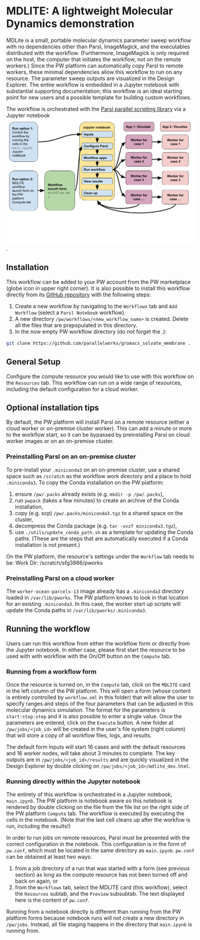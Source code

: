 # MDLITE: A lightweight Molecular Dynamics demonstration

MDLite is a small, portable molecular dynamics parameter sweep workflow
with no dependencies other than Parsl, ImageMagick, and the executables
distributed with the workflow. (Furthermore, ImageMagick is only required
on the host, the computer that initiates the workflow, not on the remote
workers.) Since the PW platform can automatically copy Parsl to remote
workers, these minimal dependencies allow this workflow to run on any
resource.  The parameter sweep outputs are visualized in the Design
Explorer. The entire workflow is embedded in a Jupyter notebook with
substantial supporting documentation; this workflow is an ideal
starting point for new users and a possible template for building
custom workflows.

The workflow is orchestrated with the
[Parsl parallel scripting library](https://parsl-project.org/) via
a Jupyter notebook ![according to this schematic](images/mdlite-parameter-sweep.png).

## Installation

This workflow can be added to your PW account from the PW marketplace
(globe icon in upper right corner).  It is also possible to install this
workflow directly from its [GitHub repository](https://github.com/parallelworks/mdlite-workflow)
with the following steps:

1. Create a new workflow by navigating to the `Workflows` tab and `Add Workflow` (select a `Parsl Notebook` workflow).
2. A new directory `/pw/workflows/<new_workflow_name>` is created.  Delete all the files that are prepopulated in this directory.
3. In the now empty PW workflow directory (do not forget the .):
```bash
git clone https://github.com/parallelworks/gromacs_solvate_membrane .
```

## General Setup

Configure the compute resource you would like to use with this
workflow on the `Resources` tab.  This workflow can run on a
wide range of resources, including the default configuration
for a cloud worker.

## Optional installation tips

By default, the PW platform will install Parsl on a remote resource
(either a cloud worker or on-premise cluster worker).  This can add
a minute or more to the workflow start, so it can be bypassed by
preinstalling Parsl on cloud worker images or on an on-premise
cluster.

### Preinstalling Parsl on an on-premise cluster

To pre-install your `.miniconda3` on an on-premise cluster, use
a shared space such as `/scratch` as the workflow work directory
and a place to hold `.miniconda3`.  To copy the Conda installation
on the PW platform:
1. ensure `/pw/.packs` already exists (e.g. `mkdir -p /pw/.packs`),
2. run `pwpack` (takes a few minutes) to create an archive of the Conda installation,
3. copy (e.g. scp) `/pw/.packs/miniconda3.tgz` to a shared space on the cluster,
4. decompress the Conda package (e.g. `tar -xvzf miniconda3.tgz`),
5. use `./utils/update_conda_path.sh` as a template for updating the Conda paths.
(These are the steps that are automatically executed if a Conda installation is
not present.)

On the PW platform, the resource's settings under the `Workflow` tab
needs to be:
Work Dir: /scratch/sfg3866/pworks

### Preinstalling Parsl on a cloud worker

The `worker-ocean-parcels-13` image already has a `.miniconda3` directory
loaded in `/var/lib/pworks`.  The PW platform knows to look in that location
for an existing `.miniconda3`.  In this case, the worker start up scripts
will update the Conda paths in `/var/lib/pworks/.miniconda3`.

## Running the workflow

Users can run this workflow from either the workflow form or directly from
the Jupyter notebook.  In either case, please first start the resource
to be used with with workflow with the On/Off button on the `Compute` tab.

### Running from a workflow form

Once the resource is turned on, in the `Compute` tab, click on the `MDLITE`
card in the left column of the PW platform.  This will open a form (whose content
is entirely controlled by `workflow.xml` in this folder) that will allow the
user to specify ranges and steps of the four parameters that can be adjusted
in this molecular dynamics simulation.  The format for the parameters is
`start:stop:step` and it is also possible to enter a single value. Once the
parameters are entered, click on the `Execute` button.  A new folder at
`/pw/jobs/<job_id>` will be created in the user's file system (right column)
that will store a copy of all workflow files, logs, and results.

The default form inputs will start 16 cases and with the default resources
and 16 worker nodes, will take about 3 minutes to complete.  The key outputs
are in `/pw/jobs/<job_id>/results` and are quickly visualized in the
Design Explorer by double clicking on `/pw/jobs/<job_id>/mdlite_dex.html`.

### Running directly within the Jupyter notebook

The entirety of this workflow is orchestrated in a Jupyter notebook,
`main.ipynb`.  The PW platform is notebook aware so this notebook is
rendered by double clicking on the file from the file list on the right
side of the PW platform `Compute` tab. The workflow is executed by
executing the cells in the notebook.  (Note that the last cell cleans
up after the workfow is run, including the results!)

In order to run jobs on remote resources, Parsl must be presented with
the correct configuration in the notebook.  This configuration is in the
form of `pw.conf`, which must be located in the same directory as `main.ipynb`.
`pw.conf` can be obtained at least two ways:
1. from a job directory of a run that was started with a form (see previous section) as long as the compute resource has not been turned off and back on again, or
2. from the `Workflows` tab, select the MDLITE card (this workflow), select the `Resources` subtab, and the `Preview` subsubtab.  The text displayed here is the content of `pw.conf`.

Running from a notebook directly is different than running from the
PW platform forms because notebook runs will not create a new directory
in `/pw/jobs`.  Instead, all file staging happens in the directory that
`main.ipynb` is running from.
